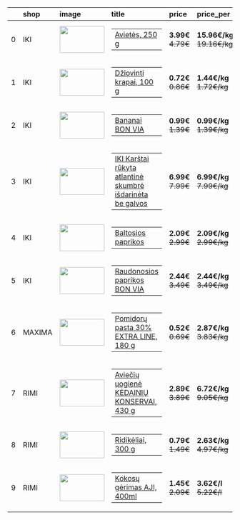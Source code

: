 |    | shop   | image                                                                                                                                                                                                                                                                                   | title                                                                                                                                                                                                                                                | price                                                        | price_per                                                            | off    |   weight | date       | valid_until   |
|---:|:-------|:----------------------------------------------------------------------------------------------------------------------------------------------------------------------------------------------------------------------------------------------------------------------------------------|:-----------------------------------------------------------------------------------------------------------------------------------------------------------------------------------------------------------------------------------------------------|:-------------------------------------------------------------|:---------------------------------------------------------------------|:-------|---------:|:-----------|:--------------|
|  0 | IKI    | <img src="https://storage.googleapis.com/download/storage/v1/b/lastmile-ui/o/import%2Fphotos%2Fconverted%2Fproduct%2FCvKfTzV4TN5U8BTMF1Hl_84657_CvKfTzV4TN5U8BTMF1Hl_webpConverter_1_big.webp?generation=1698234840183849&alt=media" width=100 height=60 />                             | <a href="https://www.lastmile.lt/chain/IKI/product/Avietes-250-g-84657"><table width="100"><td> Avietės, 250 g </td></table></a>                                                                                                                     | <div><strong>3.99€</strong></div><div><del>4.79€</del></div> | <div><strong>15.96€/kg</strong></div><div><del>19.16€/kg</del></div> | -16.7% |     0.27 | 2025-09-02 | 2025-09-02    |
|  1 | IKI    | <img src="https://firebasestorage.googleapis.com/v0/b/lastmile-ui/o/import%2Fphotos%2Fconverted%2Fproduct%2FphotoUrl%2FOiGzdqIuls86njWsPYmw_V3125E3_Pos12xpkYpPSKaVDW3jqu7xnlg23_rzkhgKFqEg0ZBunO0MGb.webp?alt=media&token=59de1eb8-bde5-48cd-a861-6e6331c65565" width=100 height=60 /> | <a href="https://www.lastmile.lt/chain/PROMO-CashandCarry/product/Dziovinti-krapai-100-g-V3125E3"><table width="100"><td> Džiovinti krapai, 100 g </td></table></a>                                                                                  | <div><strong>0.72€</strong></div><div><del>0.86€</del></div> | <div><strong>1.44€/kg</strong></div><div><del>1.72€/kg</del></div>   | -16.3% |     0.5  | 2025-09-02 | 2025-09-02    |
|  2 | IKI    | <img src="https://firebasestorage.googleapis.com/v0/b/lastmile-ui/o/import%2Fphotos%2Fconverted%2Fproduct%2FphotoUrl%2FCvKfTzV4TN5U8BTMF1Hl_287376_OrXUvGAuc2NCJDRvzNOTXOM3rsp1_aBXvYpmpuirf5UZ4Hfbr.webp?alt=media&token=ae6758e6-b7fb-40c8-977c-b4cd0ed84b55" width=100 height=60 />  | <a href="https://www.lastmile.lt/chain/IKI/product/Bananai-BON-VIA-287376"><table width="100"><td> Bananai BON VIA </td></table></a>                                                                                                                 | <div><strong>0.99€</strong></div><div><del>1.39€</del></div> | <div><strong>0.99€/kg</strong></div><div><del>1.39€/kg</del></div>   | -28.8% |     1    | 2025-09-02 | 2025-09-07    |
|  3 | IKI    | <img src="https://firebasestorage.googleapis.com/v0/b/lastmile-ui/o/import%2Fphotos%2Fconverted%2Fproduct%2FphotoUrl%2FCvKfTzV4TN5U8BTMF1Hl_263311_OrXUvGAuc2NCJDRvzNOTXOM3rsp1_z9ThW94DO6fZoePQAj1P.webp?alt=media&token=98852631-2d3b-4dbe-8d26-0548f6f706e5" width=100 height=60 />  | <a href="https://www.lastmile.lt/chain/IKI/product/IKI-Karstai-rukyta-atlantine-skumbre-isdarineta-be-galvos-263311"><table width="100"><td> IKI Karštai rūkyta atlantinė skumbrė išdarinėta be galvos  </td></table></a>                            | <div><strong>6.99€</strong></div><div><del>7.99€</del></div> | <div><strong>6.99€/kg</strong></div><div><del>7.99€/kg</del></div>   | -12.5% |     1    | 2025-09-02 | 2025-09-07    |
|  4 | IKI    | <img src="https://storage.googleapis.com/download/storage/v1/b/lastmile-ui/o/import%2Fphotos%2Fconverted%2Fproduct%2FCvKfTzV4TN5U8BTMF1Hl_WfAs05a1U7zdgqFDKp4U_CvKfTzV4TN5U8BTMF1Hl_webpConverter_1_big.webp?generation=1698237160652306&alt=media" width=100 height=60 />              | <a href="https://www.lastmile.lt/chain/IKI/product/Baltosios-paprikos-2511"><table width="100"><td> Baltosios paprikos  </td></table></a>                                                                                                            | <div><strong>2.09€</strong></div><div><del>2.99€</del></div> | <div><strong>2.09€/kg</strong></div><div><del>2.99€/kg</del></div>   | -30.1% |     1    | 2025-09-02 | 2025-09-07    |
|  5 | IKI    | <img src="https://firebasestorage.googleapis.com/v0/b/lastmile-ui/o/import%2Fphotos%2Fconverted%2Fproduct%2FphotoUrl%2FCvKfTzV4TN5U8BTMF1Hl_2507_OrXUvGAuc2NCJDRvzNOTXOM3rsp1_pHIMRgmLXZ40wxxu2EoW.webp?alt=media&token=df75c9c1-8a18-4331-8a25-2c3d493fdf28" width=100 height=60 />    | <a href="https://www.lastmile.lt/chain/IKI/product/Raudonosios-paprikos-BON-VIA-2507"><table width="100"><td> Raudonosios paprikos BON VIA </td></table></a>                                                                                         | <div><strong>2.44€</strong></div><div><del>3.49€</del></div> | <div><strong>2.44€/kg</strong></div><div><del>3.49€/kg</del></div>   | -30.1% |     1    | 2025-09-02 | 2025-09-07    |
|  6 | MAXIMA | <img src="https://cdn.barbora.lt/products/e1ebe0ad-c3ac-4a43-8cce-0c7a2a235d5c_s.png" width=100 height=60 />                                                                                                                                                                            | <a href="https://barbora.lt/produktai/pomidoru-pasta-30-proc-extra-line-180-g"><table width="100"><td> Pomidorų pasta 30% EXTRA LINE, 180 g </td></table></a>                                                                                        | <div><strong>0.52€</strong></div><div><del>0.69€</del></div> | <div><strong>2.87€/kg</strong></div><div><del>3.83€/kg</del></div>   | -24.6% |     0.18 | 2025-09-02 | 2025-09-08    |
|  7 | RIMI   | <img src="https://rimibaltic-res.cloudinary.com/image/upload/b_white,c_limit,dpr_auto,f_auto,q_auto:low,w_auto/d_ecommerce:backend-fallback.png/MAT_164482_PCE_LT" width=100 height=60 />                                                                                               | <a href="https://www.rimi.lt/e-parduotuve/lt/produktai/bakaleja/konservuotas-maistas/uogienes-dzemai-ir-tyres/avieciu-uogiene-kedainiu-konservai-430-g/p/164482"><table width="100"><td> Aviečių uogienė KĖDAINIŲ KONSERVAI, 430 g </td></table></a> | <div><strong>2.89€</strong></div><div><del>3.89€</del></div> | <div><strong>6.72€/kg</strong></div><div><del>9.05€/kg</del></div>   | -25.7% |     0.43 | 2025-09-02 | 2025-09-08    |
|  8 | RIMI   | <img src="https://rimibaltic-res.cloudinary.com/image/upload/b_white,c_limit,dpr_auto,f_auto,q_auto:low,w_auto/d_ecommerce:backend-fallback.png/MAT_997068_PCE_LT" width=100 height=60 />                                                                                               | <a href="https://www.rimi.lt/e-parduotuve/lt/produktai/vaisiai-darzoves-ir-geles/darzoves-ir-grybai/burokeliai-ir-kiti-sakniavaisiai/ridikeliai-300-g/p/997068"><table width="100"><td> Ridikėliai, 300 g </td></table></a>                          | <div><strong>0.79€</strong></div><div><del>1.49€</del></div> | <div><strong>2.63€/kg</strong></div><div><del>4.97€/kg</del></div>   | -47.0% |     0.3  | 2025-09-02 | 2025-09-08    |
|  9 | RIMI   | <img src="https://rimibaltic-res.cloudinary.com/image/upload/b_white,c_limit,dpr_auto,f_auto,q_auto:low,w_auto/d_ecommerce:backend-fallback.png/MAT_182692_PCE_LT" width=100 height=60 />                                                                                               | <a href="https://www.rimi.lt/e-parduotuve/lt/produktai/bakaleja/pasaulio-skoniai/kokosu-pienas/kokosu-gerimas-aji-400ml/p/182692"><table width="100"><td> Kokosų gėrimas AJI, 400ml </td></table></a>                                                | <div><strong>1.45€</strong></div><div><del>2.09€</del></div> | <div><strong>3.62€/l</strong></div><div><del>5.22€/l</del></div>     | -30.6% |     0.4  | 2025-09-02 | 2025-09-08    |